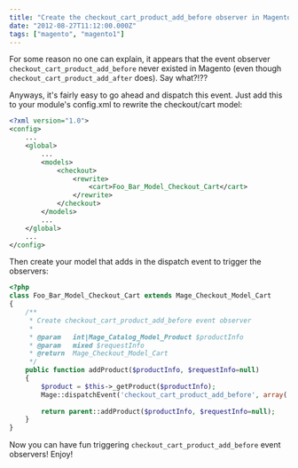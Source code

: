 ```yaml
---
title: "Create the checkout_cart_product_add_before observer in Magento"
date: "2012-08-27T11:12:00.000Z"
tags: ["magento", "magento1"]
---
```


For some reason no one can explain, it appears that the event observer `checkout_cart_product_add_before` never existed in Magento (even though `checkout_cart_product_add_after` does). Say what?!??

Anyways, it's fairly easy to go ahead and dispatch this event. Just add this to your module's config.xml to rewrite the checkout/cart model:

```xml
<?xml version="1.0">
<config>
    ...
    <global>
        ...
        <models>
            <checkout>
                <rewrite>
                    <cart>Foo_Bar_Model_Checkout_Cart</cart>
                </rewrite>
            </checkout>
        </models>
        ...
    </global>
    ...
</config>
```

Then create your model that adds in the dispatch event to trigger the observers:

```php
<?php
class Foo_Bar_Model_Checkout_Cart extends Mage_Checkout_Model_Cart
{
    /**
     * Create checkout_cart_product_add_before event observer
     *
     * @param   int|Mage_Catalog_Model_Product $productInfo
     * @param   mixed $requestInfo
     * @return  Mage_Checkout_Model_Cart
     */
    public function addProduct($productInfo, $requestInfo=null)
    {
        $product = $this->_getProduct($productInfo);
        Mage::dispatchEvent('checkout_cart_product_add_before', array('product' => $product)); // highlight-line
         
        return parent::addProduct($productInfo, $requestInfo=null);
    }
}
```

Now you can have fun triggering `checkout_cart_product_add_before` event observers! Enjoy!
